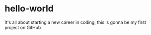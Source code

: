 # hello-world
It's all about starting a new career in coding, this is gonna be my first project on GitHub

